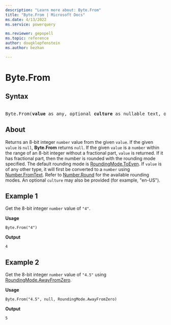```yaml
---
description: "Learn more about: Byte.From"
title: "Byte.From | Microsoft Docs"
ms.date: 4/13/2022
ms.service: powerquery

ms.reviewer: gepopell
ms.topic: reference
author: dougklopfenstein
ms.author: bezhan

---
```

# Byte.From

## Syntax

<pre>  
Byte.From(<b>value</b> as any, optional <b>culture</b> as nullable text, optional <b>roundingMode</b> as nullable number) as nullable number
</pre>
  
## About

Returns an 8-bit integer `number` value from the given `value`. If the given `value` is `null`, **Byte.From** returns `null`. If the given `value` is a `number` within the range of an 8-bit integer without a fractional part, `value` is returned. If it has fractional part, then the number is rounded with the rounding mode specified. The default rounding mode is [RoundingMode.ToEven](/powerquery-m/roundingmode-toeven). If `value` is of any other type, it will first be converted to a `number` using [Number.FromText](/powerquery-m/number-fromtext). Refer to [Number.Round](/powerquery-m/number-round) for the available rounding modes. An optional `culture` may also be provided (for example, "en-US").

## Example 1

Get the 8-bit integer `number` value of `"4"`.

**Usage**

```powerquery-m
Byte.From("4")
```

**Output**

`4`

## Example 2

Get the 8-bit integer `number` value of `"4.5"` using [RoundingMode.AwayFromZero](/powerquery-m/roundingmode-awayfromzero).

**Usage**

```powerquery-m
Byte.From("4.5", null, RoundingMode.AwayFromZero)
```

**Output**

`5`
